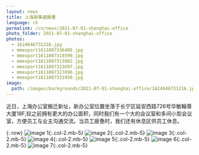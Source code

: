 ```yaml
---
layout: news
title: 上海辦事處搬遷
language: ch
permalink: /cn/news/2021-07-01-shanghai-office
photo_folder: 2021-07-01-shanghai-office
photos:
  - 1624646731216.jpg
  - mmexport1611087336405.jpg
  - mmexport1611087319399.jpg
  - mmexport1611087313882.jpg
  - mmexport1611087323697.jpg
  - mmexport1611087327896.jpg
  - mmexport1611087331950.jpg
image:
  path: /images/backgrounds/2021-07-01-shanghai-office/1624646731216.jpg
---
```

近日，上海办公室搬迁新址，新办公室位置坐落于长宁区延安西路726号华敏翰尊大厦18F,较之前拥有更大的办公面积，同时我们有一个大的会议室和多间小型会议室，方便员工与业主沟通交流。当员工疲惫时，我们还有休息区供员工休息。

<!-- more -->

{:.row}
![image 1](/images/news/2021-07-01-shanghai-office/small--1624646731216.jpg "Image 1"){:.col-2.mb-5}
![image 2](/images/news/2021-07-01-shanghai-office/small--mmexport1611087336405.jpg "Image 2"){:.col-2.mb-5}
![image 3](/images/news/2021-07-01-shanghai-office/small--mmexport1611087319399.jpg "Image 3"){:.col-2.mb-5}
![image 4](/images/news/2021-07-01-shanghai-office/small--mmexport1611087313882.jpg "Image 4"){:.col-2.mb-5}
![image 5](/images/news/2021-07-01-shanghai-office/small--mmexport1611087323697.jpg "Image 5"){:.col-2.mb-5}
![image 6](/images/news/2021-07-01-shanghai-office/small--mmexport1611087327896.jpg "Image 6"){:.col-2.mb-5}
![image 7](/images/news/2021-07-01-shanghai-office/small--mmexport1611087331950.jpg "Image 7"){:.col-2.mb-5}
